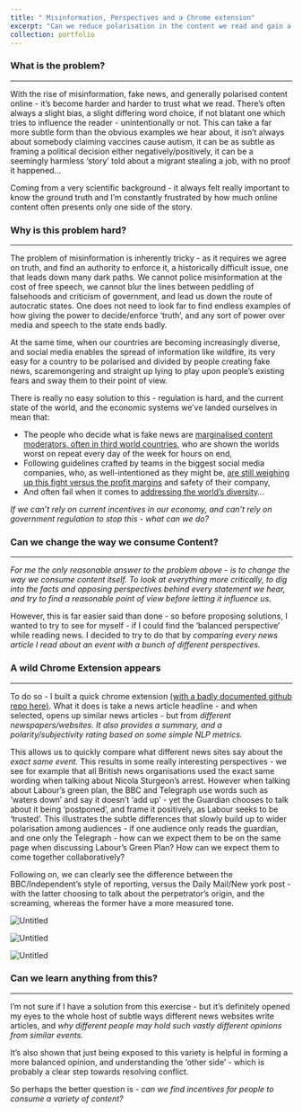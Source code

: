 ```yaml
---
title: " Misinformation, Perspectives and a Chrome extension"
excerpt: "Can we reduce polarisation in the content we read and gain a better perspective simply by forcing ourselves to read multiple sources?"
collection: portfolio
---
```


### **What is the problem?**
---

With the rise of misinformation, fake news, and generally polarised content online - it’s become harder and harder to trust what we read. There’s often always a slight bias, a slight differing word choice, if not blatant one which tries to influence the reader - unintentionally or not. This can take a far more subtle form than the obvious examples we hear about, it isn’t always about somebody claiming vaccines cause autism, it can be as subtle as framing a political decision either negatively/positively, it can be a seemingly harmless ‘story’ told about a migrant stealing a job, with no proof it happened… 

Coming from a very scientific background - it always felt really important to know the ground truth and I’m constantly frustrated by how much online content often presents only one side of the story. 

### **Why is this problem hard?**

---

The problem of misinformation is inherently tricky - as it requires we agree on truth, and find an authority to enforce it, a historically difficult issue, one that leads down many dark paths. We cannot police misinformation at the cost of free speech, we cannot blur the lines between peddling of falsehoods and criticism of government, and lead us down the route of autocratic states. One does not need to look far to find endless examples of how giving the power to decide/enforce ‘truth’, and any sort of power over media and speech to the state ends badly. 

At the same time, when our countries are becoming increasingly diverse, and social media enables the spread of information like wildfire, its very easy for a country to be polarised and divided by people creating fake news, scaremongering and straight up lying to play upon people’s existing fears and sway them to their point of view.  

There is really no easy solution to this - regulation is hard, and the current state of the world, and the economic systems we’ve landed ourselves in mean that:

- The people who decide what is fake news are [marginalised content moderators, often in third world countries](https://www.stern.nyu.edu/experience-stern/faculty-research/who-moderates-social-media-giants-call-end-outsourcing), who are shown the worlds worst on repeat every day of the week for hours on end,
- Following guidelines crafted by teams in the biggest social media companies, who, as well-intentioned as they might be, [are still weighing up this fight versus the profit margins](https://knowledge.wharton.upenn.edu/article/social-media-firms-moderate-content/) and safety of their company,
- And often fail when it comes to [addressing the world’s diversity](https://www.cfr.org/blog/cyber-week-review-april-15-2022)…

*If we can’t rely on current incentives in our economy, and can’t rely on government regulation to stop this - what can we do?* 

### Can we change the way we consume Content?

---

*For me the only reasonable answer to the problem above - is to change the way we consume content itself. To look at everything more critically, to dig into the facts and opposing perspectives behind every statement we hear, and try to find a reasonable point of view before letting it influence us.* 

However, this is far easier said than done - so before proposing solutions, I wanted to try to see for myself - if I could find the ‘balanced perspective’ while reading news. I decided to try to do that by *comparing every news article I read about an event with a bunch of different perspectives.* 

### A wild Chrome Extension appears

---

To do so - I built a quick chrome extension [(with a badly documented github repo here)](https://github.com/keshav123456/perspectives/tree/master). What it does is take a news article headline - and when selected, opens up similar news articles - but from *different newspapers/websites. It also provides a summary, and a polarity/subjectivity rating based on some simple NLP metrics.* 

This allows us to quickly compare what different news sites say about the *exact same event.* This results in some really interesting perspectives - we see for example that all British news organisations used the exact same wording when talking about Nicola Sturgeon’s arrest. However when talking about Labour’s green plan, the BBC and Telegraph use words such as ‘waters down’ and say it doesn’t ‘add up’ - yet the Guardian chooses to talk about it being ‘postponed’, and frame it positively, as Labour seeks to be ‘trusted’. This illustrates the subtle differences that slowly build up to wider polarisation among audiences - if one audience only reads the guardian, and one only the Telegraph - how can we expect them to be on the same page when discussing Labour’s Green Plan? How can we expect them to come together collaboratively? 

Following on, we can clearly see the difference between the BBC/Independent’s style of reporting, versus the Daily Mail/New york post - with the latter choosing to talk about the perpetrator’s origin, and the screaming, whereas the former have a more measured tone. 

![Untitled](Misinformation,%20Perspectives%20and%20a%20Chrome%20extensio%202f2380de711747829f3c14a9a1a316a2/Untitled.png)

![Untitled](Misinformation,%20Perspectives%20and%20a%20Chrome%20extensio%202f2380de711747829f3c14a9a1a316a2/Untitled%201.png)

![Untitled](Misinformation,%20Perspectives%20and%20a%20Chrome%20extensio%202f2380de711747829f3c14a9a1a316a2/Untitled%202.png)

### Can we learn anything from this?

---

I’m not sure if I have a solution from this exercise - but it’s definitely opened my eyes to the whole host of subtle ways different news websites write articles, and *why different people may hold such vastly different opinions from similar events.* 

It’s also shown that just being exposed to this variety is helpful in forming a more balanced opinion, and understanding the ‘other side’ - which is probably a clear step towards resolving conflict. 

So perhaps the better question is - *can we find incentives for people to consume a variety of content?*